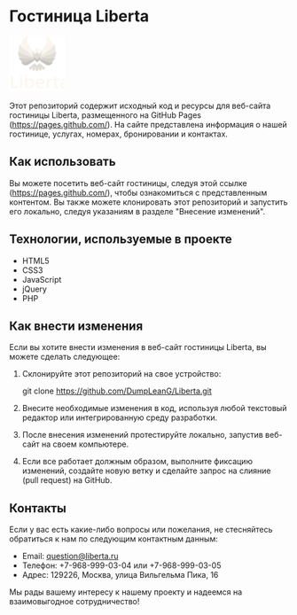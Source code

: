 # Гостиница Liberta


<img src="https://github.com/DumpLeanG/Liberta/blob/master/assets/images/WLogo.svg" width="100" align-items="center">

Этот репозиторий содержит исходный код и ресурсы для веб-сайта гостиницы Liberta, размещенного на GitHub Pages (https://pages.github.com/). На сайте представлена информация о нашей гостинице, услугах, номерах, бронировании и контактах.

## Как использовать

Вы можете посетить веб-сайт гостиницы, следуя этой ссылке (https://pages.github.com/), чтобы ознакомиться с представленным контентом. Вы также можете клонировать этот репозиторий и запустить его локально, следуя указаниям в разделе "Внесение изменений".

## Технологии, используемые в проекте

- HTML5
- CSS3
- JavaScript
- jQuery
- PHP

## Как внести изменения

Если вы хотите внести изменения в веб-сайт гостиницы Liberta, вы можете сделать следующее:

1. Склонируйте этот репозиторий на свое устройство:
   
   git clone https://github.com/DumpLeanG/Liberta.git
   

2. Внесите необходимые изменения в код, используя любой текстовый редактор или интегрированную среду разработки.

3. После внесения изменений протестируйте локально, запустив веб-сайт на своем компьютере.

4. Если все работает должным образом, выполните фиксацию изменений, создайте новую ветку и сделайте запрос на слияние (pull request) на GitHub.


## Контакты

Если у вас есть какие-либо вопросы или пожелания, не стесняйтесь обратиться к нам по следующим контактным данным:

- Email: question@liberta.ru
- Телефон: +7-968-999-03-04 или +7-968-999-03-05
- Адрес: 129226, Москва, улица Вильгельма Пика, 16

Мы рады вашему интересу к нашему проекту и надеемся на взаимовыгодное сотрудничество!

